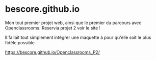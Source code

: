 # bescore.github.io

Mon tout premier projet web, ainsi que le premier du parcours avec Openclassrooms.
Reservia projet 2 voir le site !

Il fallait tout simplement  intégrer une maquette à pour qu'elle soit le plus fidèle possible

https://bescore.github.io/Openclassrooms_P2/
